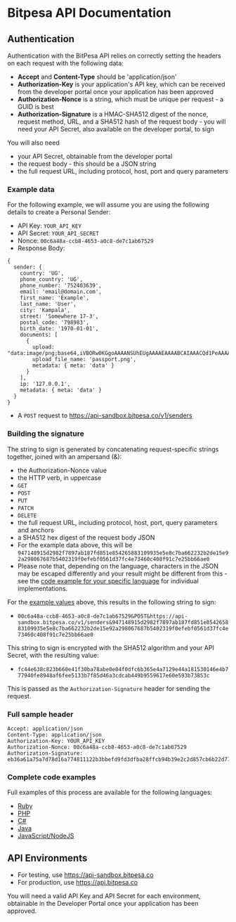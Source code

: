 # Bitpesa API Documentation

## Authentication
Authentication with the BitPesa API relies on correctly setting the headers on each request with the following data:

* **Accept** and **Content-Type** should be 'application/json'
* **Authorization-Key** is your application's API key, which can be received from the developer portal once your application has been approved
* **Authorization-Nonce** is a string, which must be unique per request - a GUID is best
* **Authorization-Signature** is a HMAC-SHA512 digest of the nonce, request method, URL, and a SHA512 hash of the request body - you will need your API Secret, also available on the developer portal, to sign

You will also need

* your API Secret, obtainable from the developer portal
* the request body - this should be a JSON string
* the full request URL, including protocol, host, port and query parameters

### Example data
For the following example, we will assume you are using the following details to create a Personal Sender:

* API Key: `YOUR_API_KEY`
* API Secret: `YOUR_API_SECRET`
* Nonce: `00c6a48a-ccb8-4653-a0c8-de7c1ab67529`
* Response Body:
```
{
  sender: {
    country: 'UG',
    phone_country: 'UG',
    phone_number: '752403639',
    email: 'email@domain.com',
    first_name: 'Example',
    last_name: 'User',
    city: 'Kampala',
    street: 'Somewhere 17-3',
    postal_code: '798983',
    birth_date: '1970-01-01',
    documents: [
      {
        upload: "data:image/png;base64,iVBORw0KGgoAAAANSUhEUgAAAAEAAAABCAIAAACQd1PeAAAACXBIWXMAAAsT\nAAALEwEAmpwYAAAAB3RJTUUH4gEeCTEzbKJEHgAAAB1pVFh0Q29tbWVudAAA\nAAAAQ3JlYXRlZCB3aXRoIEdJTVBkLmUHAAAADElEQVQI12P4z8AAAAMBAQAY\n3Y2wAAAAAElFTkSuQmCC",
        upload_file_name: 'passport.png',
        metadata: { meta: 'data' }
      }
    ],
    ip: '127.0.0.1',
    metadata: { meta: 'data' }
  }
}
```
* A `POST` request to https://api-sandbox.bitpesa.co/v1/senders

### Building the signature
The string to sign is generated by concatenating request-specific strings together, joined with an ampersand (&):

* the Authorization-Nonce value
* the HTTP verb, in uppercase
* `GET`
* `POST`
* `PUT`
* `PATCH`
* `DELETE`
* the full request URL, including protocol, host, port, query parameters and anchors
* a SHA512 hex digest of the request body JSON
* For the example data above, this will be `947148915d2982f7897ab187fd851e854265883109935e5e8c7ba662232b2de15e92a298067687b5402319f0efebf0561d37fc4e73460c408f91c7e25bb66ae0`
* Please note that, depending on the language, characters in the JSON may be escaped differently and your result might be different from this - see the [code example for your specific language](#complete-code-examples) for individual implementations.

For the [example values](#example-data) above, this results in the following string to sign:

* `00c6a48a-ccb8-4653-a0c8-de7c1ab67529&POST&https://api-sandbox.bitpesa.co/v1/senders&947148915d2982f7897ab187fd851e854265883109935e5e8c7ba662232b2de15e92a298067687b5402319f0efebf0561d37fc4e73460c408f91c7e25bb66ae0`

This string to sign is encrypted with the SHA512 algorithm and your API Secret, with the resulting value:

* `fc44e638c823b660e41f30ba78abe0e04f0dfc6b365e4a7129e44a181530146e4b777940fe8948af6fee5133b7f85d46a3cdcab449b9559617e60e593b73853c`

This is passed as the `Authorization-Signature` header for sending the request.

### Full sample header
```
Accept: application/json
Content-Type: application/json
Authorization-Key: YOUR_API_KEY
Authorization-Nonce: 00c6a48a-ccb8-4653-a0c8-de7c1ab67529
Authorization-Signature: eb36a61a75a7d78d16a774811122b3bbefd9fd3dfba28ffcb94b39e2c2d857cb6b22d77bb520762c813fe1a991e24862c42027c8b15b11553c03d662ed7d11f1
```

### Complete code examples
Full examples of this process are available for the following languages:

* [Ruby](https://github.com/bitpesa/api-documentation/blob/master/authentication/auth_example.rb)
* [PHP](https://github.com/bitpesa/api-documentation/blob/master/authentication/auth_example.php)
* [C#](https://github.com/bitpesa/api-documentation/blob/master/authentication/auth_example.cs)
* [Java](https://github.com/bitpesa/api-documentation/blob/master/authentication/auth_example.java)
* [JavaScript/NodeJS](https://github.com/bitpesa/api-documentation/blob/master/authentication/auth_example.js)

## API Environments
* For testing, use https://api-sandbox.bitpesa.co
* For production, use https://api.bitpesa.co

You will need a valid API Key and API Secret for each environment, obtainable in the Developer Portal once your application has been approved.
